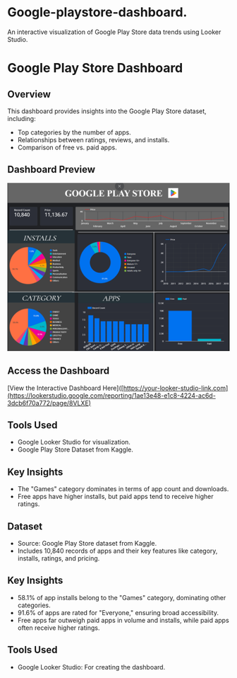 # Google-playstore-dashboard.
An interactive visualization of Google Play Store data trends using Looker Studio.
# Google Play Store Dashboard  

## Overview  
This dashboard provides insights into the Google Play Store dataset, including:  
- Top categories by the number of apps.  
- Relationships between ratings, reviews, and installs.  
- Comparison of free vs. paid apps.  

## Dashboard Preview  
![Dashboard Screenshot](https://github.com/alizahh-7/Google-playstore-dashboard./blob/main/Screenshot%202024-12-01%20161027.png)  

## Access the Dashboard  
[View the Interactive Dashboard Here]([https://your-looker-studio-link.com](https://lookerstudio.google.com/reporting/1ae13e48-e1c8-4224-ac6d-3dcb6f70a772/page/8VLXE)

## Tools Used  
- Google Looker Studio for visualization.  
- Google Play Store Dataset from Kaggle.  

## Key Insights  
- The "Games" category dominates in terms of app count and downloads.  
- Free apps have higher installs, but paid apps tend to receive higher ratings.

## Dataset  
- Source: Google Play Store dataset from Kaggle.
- Includes 10,840 records of apps and their key features like category, installs, ratings, and pricing.

## Key Insights  
- 58.1% of app installs belong to the "Games" category, dominating other categories.  
- 91.6% of apps are rated for "Everyone," ensuring broad accessibility.  
- Free apps far outweigh paid apps in volume and installs, while paid apps often receive higher ratings.  

## Tools Used  
- Google Looker Studio: For creating the dashboard.  










